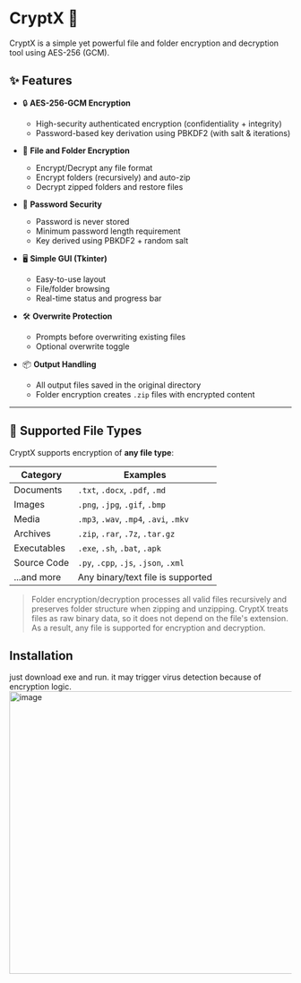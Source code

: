 # CryptX 🔐

CryptX is a simple yet powerful file and folder encryption and decryption tool using AES-256 (GCM).

## ✨ Features

- 🔒 **AES-256-GCM Encryption**
  - High-security authenticated encryption (confidentiality + integrity)
  - Password-based key derivation using PBKDF2 (with salt & iterations)

- 📁 **File and Folder Encryption**
  - Encrypt/Decrypt any file format
  - Encrypt folders (recursively) and auto-zip
  - Decrypt zipped folders and restore files

- 🔑 **Password Security**
  - Password is never stored
  - Minimum password length requirement
  - Key derived using PBKDF2 + random salt

- 🖥️ **Simple GUI (Tkinter)**
  - Easy-to-use layout
  - File/folder browsing
  - Real-time status and progress bar

- 🛠️ **Overwrite Protection**
  - Prompts before overwriting existing files
  - Optional overwrite toggle

- 📦 **Output Handling**
  - All output files saved in the original directory
  - Folder encryption creates `.zip` files with encrypted content

---

## 📄 Supported File Types

CryptX supports encryption of **any file type**:

| Category     | Examples                                  |
|--------------|-------------------------------------------|
| Documents    | `.txt`, `.docx`, `.pdf`, `.md`            |
| Images       | `.png`, `.jpg`, `.gif`, `.bmp`            |
| Media        | `.mp3`, `.wav`, `.mp4`, `.avi`, `.mkv`    |
| Archives     | `.zip`, `.rar`, `.7z`, `.tar.gz`          |
| Executables  | `.exe`, `.sh`, `.bat`, `.apk`             |
| Source Code  | `.py`, `.cpp`, `.js`, `.json`, `.xml`     |
| ...and more  | Any binary/text file is supported         |

> Folder encryption/decryption processes all valid files recursively and preserves folder structure when zipping and unzipping. CryptX treats files as raw binary data, so it does not depend on the file's extension. As a result, any file is supported for encryption and decryption.


## Installation
just download exe and run. it may trigger virus detection because of encryption logic.
<img width="656" height="505" alt="image" src="https://github.com/user-attachments/assets/e4e8e85b-bd63-4659-8a6d-817c9c49a19f" />
